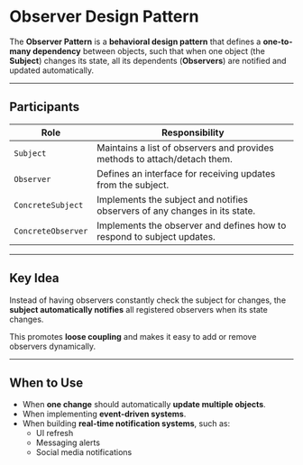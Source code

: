 # Observer Design Pattern

The **Observer Pattern** is a **behavioral design pattern** that defines a **one-to-many dependency** between objects, such that when one object (the **Subject**) changes its state, all its dependents (**Observers**) are notified and updated automatically.

---

## Participants

| Role              | Responsibility                                                               |
|-------------------|------------------------------------------------------------------------------|
| `Subject`         | Maintains a list of observers and provides methods to attach/detach them.    |
| `Observer`        | Defines an interface for receiving updates from the subject.                 |
| `ConcreteSubject` | Implements the subject and notifies observers of any changes in its state.   |
| `ConcreteObserver`| Implements the observer and defines how to respond to subject updates.       |

---

##  Key Idea

Instead of having observers constantly check the subject for changes, the **subject automatically notifies** all registered observers when its state changes.

This promotes **loose coupling** and makes it easy to add or remove observers dynamically.

---

## When to Use

- When **one change** should automatically **update multiple objects**.
- When implementing **event-driven systems**.
- When building **real-time notification systems**, such as:
    - UI refresh
    - Messaging alerts
    - Social media notifications
